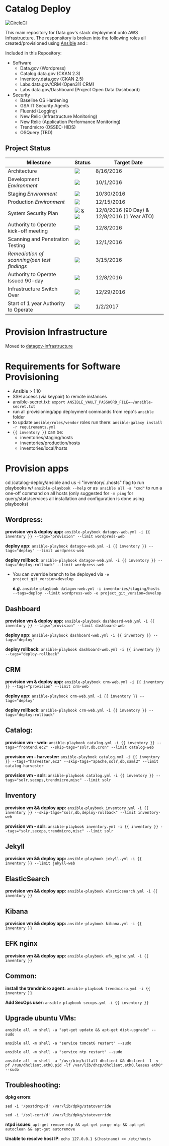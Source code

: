 # Catalog Deploy
[![CircleCI](https://circleci.com/gh/GSA/catalog-deploy.svg?style=svg)](https://circleci.com/gh/GSA/catalog-deploy)

This main repository for Data.gov's stack deployment onto AWS Infrastructure. The responsitory is broken into the following roles all created/provisioned using [Ansible](http://docs.ansible.com/ansible/intro_installation.html) and :

Included in this Repository:
  - Software
    - Data.gov (Wordpress)
    - Catalog.data.gov (CKAN 2.3)
    - Inventory.data.gov (CKAN 2.5)
    - Labs.data.gov/CRM (Open311 CRM)
    - Labs.data.gov/Dashboard (Project Open Data Dashboard)
  - Security
    - Baseline OS Hardening
    - GSA IT Security Agents
    - Fluentd (Logging)
    - New Relic (Infrastructure Monitoring)
    - New Relic (Application Performance Monitoring)
    - Trendmicro (OSSEC-HIDS)
    - OSQuery (TBD)

## Project Status

| Milestone | Status | Target Date |
| --- | --- | --- |
| Architecture | <img src="https://img.shields.io/badge/status-Completed-brightgreen.svg" /> | 8/16/2016 |
| Development *Environment* | <img src="https://img.shields.io/badge/status-Completed-brightgreen.svg" /> | 10/1/2016 |
| Staging *Environment*     | <img src="https://img.shields.io/badge/status-Completed-brightgreen.svg" /> | 10/30/2016 |
| Production *Environment*  | <img src="https://img.shields.io/badge/status-Completed-brightgreen.svg" /> | 12/15/2016 |
| System Security Plan | <img src="https://img.shields.io/badge/status-Completed-brightgreen.svg" /> &  <img src="https://img.shields.io/badge/status-On%20Track-blue.svg" />| 12/8/2016 (90 Day) & 12/8/2016 (1 Year ATO) |
| Authority to Operate kick-off meeting | <img src="https://img.shields.io/badge/status-Completed-brightgreen.svg" /> | 12/8/2016 |
| Scanning and Penetration Testing | <img src="https://img.shields.io/badge/status-Completed-brightgreen.svg" /> | 12/1/2016 |
| *Remediation of scanning/pen test findings* | <img src="https://img.shields.io/badge/status-Completed-brightgreen.svg" />  | 3/15/2016 |
| Authority to Operate Issued 90-day | <img src="https://img.shields.io/badge/status-Completed-brightgreen.svg" />  | 12/8/2016 |
| Infrastructure Switch Over | <img src="https://img.shields.io/badge/status-Completed-brightgreen.svg" />| 12/29/2016 |
| Start of 1 year Authority to Operate | <img src="https://img.shields.io/badge/status-Completed-brightgreen.svg" />  | 1/2/2017 |

# Provision Infrastructure
Moved to [datagov-infrastructure](https://github.com/gsa/datagov-infrastructure)

# Requirements for Software Provisioning
- Ansible > 1.10
- SSH access (via keypair) to remote instances
- ansible-secret.txt: `export ANSIBLE_VAULT_PASSWORD_FILE=~/ansible-secret.txt`
- run all provisioning/app deployment commands from repo's `ansible` folder
- to update `ansible/roles/vendor` roles run there: `ansible-galaxy install -r requirements.yml`
- `{{ inventory }}` can be:
  - inventories/staging/hosts
  - inventories/production/hosts
  - inventories/local/hosts

# Provision apps
cd /catalog-deploy/ansible and us -i "inventory/../hosts" flag to run playbooks w/ `ansible-playbook --help` or as` ansible all -a "cmd"` to run a one-off command on all hosts (only suggested for `-m ping` for query/stats/services all installation and configuration is done using playbooks)

## Wordpress:

**provision vm & deploy app:** `ansible-playbook datagov-web.yml -i {{ inventory }} --tags="provision" --limit wordpress-web`

**deploy app:** `ansible-playbook datagov-web.yml -i {{ inventory }} --tags="deploy" --limit wordpress-web`

**deploy rollback:** `ansible-playbook datagov-web.yml -i {{ inventory }} --tags="deploy-rollback" --limit wordpress-web`

- You can override branch to be deployed via `-e project_git_version=develop`
  
  ***e.g.*** `ansible-playbook datagov-web.yml -i inventories/staging/hosts --tags=deploy --limit wordpress-web -e project_git_version=develop`

## Dashboard

**provision vm & deploy app:** `ansible-playbook dashboard-web.yml -i {{ inventory }} --tags="provision" --limit dashboard-web`

**deploy app:** `ansible-playbook dashboard-web.yml -i {{ inventory }} --tags="deploy"`

**deploy rollback:** `ansible-playbook dashboard-web.yml -i {{ inventory }} --tags="deploy-rollback"`

## CRM

**provision vm & deploy app:** `ansible-playbook crm-web.yml -i {{ inventory }} --tags="provision" --limit crm-web`

**deploy app:** `ansible-playbook crm-web.yml -i {{ inventory }} --tags="deploy"`

**deploy rollback:** `ansible-playbook crm-web.yml -i {{ inventory }} --tags="deploy-rollback"`

## Catalog:

**provision vm - web:** `ansible-playbook catalog.yml -i {{ inventory }} --tags="frontend,ec2" --skip-tags="solr,db,cron" --limit catalog-web`

**provision vm - harvester:** `ansible-playbook catalog.yml -i {{ inventory }} --tags="harvester,ec2" --skip-tags="apache,solr,db,saml2" --limit catalog-harvester`

**provision vm - solr:** `ansible-playbook catalog.yml -i {{ inventory }} --tags="solr,secops,trendmicro,misc" --limit solr`

## Inventory

**provision vm && deploy app:** `ansible-playbook inventory.yml -i {{ inventory }} --skip-tags="solr,db,deploy-rollback" --limit inventory-web`

**provision vm - solr:** `ansible-playbook inventory.yml -i {{ inventory }} --tags="solr,secops,trendmicro,misc" --limit solr`

## Jekyll

**provision vm && deploy app:** `ansible-playbook jekyll.yml -i {{ inventory }} --limit jekyll-web`

## ElasticSearch

**provision vm && deploy app:** `ansible-playbook elasticsearch.yml -i {{ inventory }}`

## Kibana

**provision vm && deploy app:** `ansible-playbook kibana.yml -i {{ inventory }}`

## EFK nginx

**provision vm && deploy app:** `ansible-playbook efk_nginx.yml -i {{ inventory }}`

## Common:
**install the trendmicro agent:** `ansible-playbook trendmicro.yml -i {{ inventory }}`

**Add SecOps user:** `ansible-playbook secops.yml -i {{ inventory }}`

## Upgrade ubuntu VMs:
`ansible all -m shell -a "apt-get update && apt-get dist-upgrade" --sudo`

`ansible all -m shell -a "service tomcat6 restart" --sudo`

`ansible all -m shell -a "service ntp restart" --sudo`

`ansible all -m shell -a "/usr/bin/killall dhclient && dhclient -1 -v -pf /run/dhclient.eth0.pid -lf /var/lib/dhcp/dhclient.eth0.leases eth0" --sudo`

## Troubleshooting:
**dpkg errors**:

`sed -i '/postdrop/d' /var/lib/dpkg/statoverride`

`sed -i '/ssl-cert/d' /var/lib/dpkg/statoverride`

**ntpd issues**: `apt-get remove ntp && apt-get purge ntp && apt-get autoclean && apt-get autoremove`

**Unable to resolve host IP**: `echo 127.0.0.1 $(hostname) >> /etc/hosts`
